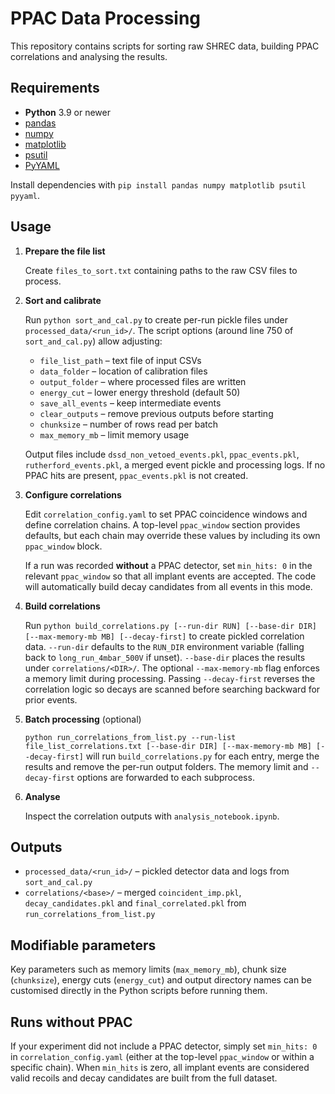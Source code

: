 # PPAC Data Processing

This repository contains scripts for sorting raw SHREC data, building PPAC correlations and analysing the results.

## Requirements

- **Python** 3.9 or newer
- [pandas](https://pandas.pydata.org/)
- [numpy](https://numpy.org/)
- [matplotlib](https://matplotlib.org/)
- [psutil](https://pypi.org/project/psutil/)
- [PyYAML](https://pyyaml.org/)

Install dependencies with `pip install pandas numpy matplotlib psutil pyyaml`.

## Usage

1. **Prepare the file list**
   
   Create `files_to_sort.txt` containing paths to the raw CSV files to process.

2. **Sort and calibrate**

   Run `python sort_and_cal.py` to create per-run pickle files under
   `processed_data/<run_id>/`. The script options (around line 750 of
   `sort_and_cal.py`) allow adjusting:
   - `file_list_path` – text file of input CSVs
   - `data_folder` – location of calibration files
   - `output_folder` – where processed files are written
   - `energy_cut` – lower energy threshold (default 50)
   - `save_all_events` – keep intermediate events
   - `clear_outputs` – remove previous outputs before starting
   - `chunksize` – number of rows read per batch
   - `max_memory_mb` – limit memory usage

   Output files include `dssd_non_vetoed_events.pkl`, `ppac_events.pkl`,
   `rutherford_events.pkl`, a merged event pickle and processing logs. If no
   PPAC hits are present, `ppac_events.pkl` is not created.

3. **Configure correlations**

   Edit `correlation_config.yaml` to set PPAC coincidence windows and define correlation chains. A
   top-level `ppac_window` section provides defaults, but each chain may override these values by
   including its own `ppac_window` block.

   If a run was recorded **without** a PPAC detector, set `min_hits: 0` in the
   relevant `ppac_window` so that all implant events are accepted. The code will
   automatically build decay candidates from all events in this mode.

4. **Build correlations**

   Run `python build_correlations.py [--run-dir RUN] [--base-dir DIR] [--max-memory-mb MB] [--decay-first]` to create
   pickled correlation data. `--run-dir` defaults to the `RUN_DIR` environment
   variable (falling back to `long_run_4mbar_500V` if unset). `--base-dir`
   places the results under `correlations/<DIR>/`. The optional
   `--max-memory-mb` flag enforces a memory limit during processing. Passing
   `--decay-first` reverses the correlation logic so decays are scanned before
   searching backward for prior events.

5. **Batch processing** (optional)

   `python run_correlations_from_list.py --run-list file_list_correlations.txt [--base-dir DIR] [--max-memory-mb MB] [--decay-first]`
   will run `build_correlations.py` for each entry, merge the results and
   remove the per-run output folders. The memory limit and `--decay-first`
   options are forwarded to each subprocess.

6. **Analyse**
   
   Inspect the correlation outputs with `analysis_notebook.ipynb`.

## Outputs

- `processed_data/<run_id>/` – pickled detector data and logs from `sort_and_cal.py`
- `correlations/<base>/` – merged `coincident_imp.pkl`, `decay_candidates.pkl` and `final_correlated.pkl` from `run_correlations_from_list.py`

## Modifiable parameters

Key parameters such as memory limits (`max_memory_mb`), chunk size (`chunksize`), energy cuts (`energy_cut`) and output directory names can be customised directly in the Python scripts before running them.

## Runs without PPAC

If your experiment did not include a PPAC detector, simply set
`min_hits: 0` in `correlation_config.yaml` (either at the top-level
`ppac_window` or within a specific chain). When `min_hits` is zero, all
implant events are considered valid recoils and decay candidates are
built from the full dataset.

